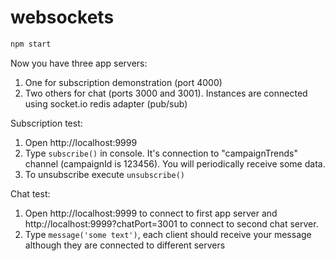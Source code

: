 # websockets

```sh
npm start
```

Now you have three app servers:  
1) One for subscription demonstration (port 4000)  
2) Two others for chat (ports 3000 and 3001). Instances are connected using socket.io redis adapter (pub/sub)

Subscription test:  
1) Open http://localhost:9999  
2) Type `subscribe()` in console. It's connection to "campaignTrends" channel (campaignId is 123456). You will periodically receive some data.  
3) To unsubscribe execute `unsubscribe()`

Chat test:  
1) Open http://localhost:9999 to connect to first app server and http://localhost:9999?chatPort=3001 to connect to second chat server.  
2) Type `message('some text')`, each client should receive your message although they are connected to different servers
